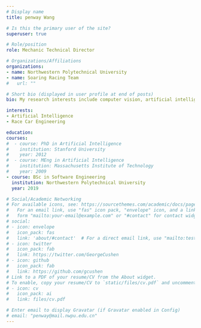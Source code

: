 ```yaml
---
# Display name
title: penway Wang

# Is this the primary user of the site?
superuser: true

# Role/position
role: Mechanic Technical Director

# Organizations/Affiliations
organizations:
- name: Northwestern Polytechnical University
- name: Soaring Racing Team
#   url: ""

# Short bio (displayed in user profile at end of posts)
bio: My research interests include computer vision, artificial intelligence and software engineering. I am a FSAE race car crew member at the same time, designing suspension system.

interests:
- Artificial Intelligence
- Race Car Engineering

education:
courses:
#  - course: PhD in Artificial Intelligence
#    institution: Stanford University
#    year: 2012
#  - course: MEng in Artificial Intelligence
#    institution: Massachusetts Institute of Technology
#    year: 2009
- course: BSc in Software Engineering
  institution: Northwestern Polytechnical University
  year: 2019

# Social/Academic Networking
# For available icons, see: https://sourcethemes.com/academic/docs/page-builder/#icons
#   For an email link, use "fas" icon pack, "envelope" icon, and a link in the
#   form "mailto:your-email@example.com" or "#contact" for contact widget.
# social:
# - icon: envelope
#   icon_pack: fas
#   link: 'about/#contact'  # For a direct email link, use "mailto:test@example.org".
# - icon: twitter
#   icon_pack: fab
#   link: https://twitter.com/GeorgeCushen
# - icon: github
#   icon_pack: fab
#   link: https://github.com/gcushen
# Link to a PDF of your resume/CV from the About widget.
# To enable, copy your resume/CV to `static/files/cv.pdf` and uncomment the lines below.
# - icon: cv
#   icon_pack: ai
#   link: files/cv.pdf

# Enter email to display Gravatar (if Gravatar enabled in Config)
# email: "penway@mail.nwpu.edu.cn"
---
```

